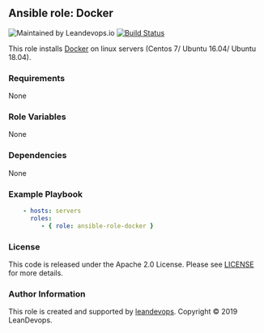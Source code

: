 ## Ansible role: Docker
![Maintained by Leandevops.io](https://img.shields.io/badge/maintained%20by-leandevops-green.svg)
[![Build Status](https://travis-ci.org/leandevops/ansible-role-docker.svg?branch=master)](https://travis-ci.org/leandevops/ansible-role-docker)

This role installs [Docker](https://www.docker.com/) on linux servers (Centos 7/ Ubuntu 16.04/ Ubuntu 18.04).

### Requirements

None

### Role Variables

None

### Dependencies

None

### Example Playbook
```yaml
    - hosts: servers
      roles:
         - { role: ansible-role-docker }
```

### License
This code is released under the Apache 2.0 License. Please see [LICENSE](https://github.com/leandevops/ansible-role-java/blob/master/LICENSE) for more details.

### Author Information
This role is created and supported by [leandevops](leandevops.io).
Copyright © 2019 LeanDevops.
